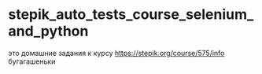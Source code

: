 # stepik_auto_tests_course_selenium_and_python
это домашние задания к курсу https://stepik.org/course/575/info
бугагашеньки
